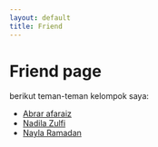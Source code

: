 ```yaml
---
layout: default
title: Friend
---
```

# Friend page

berikut teman-teman kelompok saya:
- [Abrar afaraiz]("https://astaa24.github.io/")
- [Nadila Zulfi]("https://nadilazulfi17.github.io/")
- [Nayla Ramadan]()